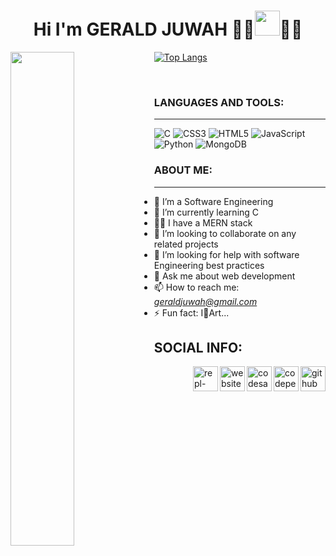 <h1 align="center"> Hi I'm <strong> GERALD JUWAH</strong> 🐱‍💻<img height="40px" src="https://slackmojis.com/emojis/34984-mando/download"/>🐱‍👤</h1>

<img align="left" width= "45%" src="https://github-readme-stats.vercel.app/api?username=gejix&show_icons=true&theme=radical"/>

[![Top Langs](https://github-readme-stats.vercel.app/api/top-langs/?username=gejix&layout=compact)](https://github.com/gejix/github-readme-stats)

<br>

### LANGUAGES AND TOOLS:
___

![C](https://img.shields.io/badge/c-%2300599C.svg?style=for-the-badge&logo=c&logoColor=white)
![CSS3](https://img.shields.io/badge/css3-%231572B6.svg?style=for-the-badge&logo=css3&logoColor=white)
![HTML5](https://img.shields.io/badge/html5-%23E34F26.svg?style=for-the-badge&logo=html5&logoColor=white)
![JavaScript](https://img.shields.io/badge/javascript-%23323330.svg?style=for-the-badge&logo=javascript&logoColor=%23F7DF1E)
![Python](https://img.shields.io/badge/python-3670A0?style=for-the-badge&logo=python&logoColor=ffdd54)
![MongoDB](https://img.shields.io/badge/MongoDB-%234ea94b.svg?style=for-the-badge&logo=mongodb&logoColor=white)

### ABOUT ME:
___
- 🔭 I’m a Software Engineering
- 🌱 I’m currently learning C
- 🐱‍🚀 I have a MERN stack
- 👯 I’m looking to collaborate on any related projects 
- 🤔 I’m looking for help with software Engineering best practices
- 💬 Ask me about web development
- 📫 How to reach me:  <em>geraldjuwah@gmail.com</em>
- ⚡ Fun fact: I💖Art...

## SOCIAL INFO:
[<img align="right" src='https://cdn.jsdelivr.net/npm/simple-icons@3.0.1/icons/github.svg' alt='github' height='40'>](https://github.com/gejix) [<img align="right" src='https://cdn.jsdelivr.net/npm/simple-icons@3.0.1/icons/codepen.svg' alt='codepen' height='40'>](https://codepen.io/gejix) [<img align="right" src='https://cdn.jsdelivr.net/npm/simple-icons@3.0.1/icons/codesandbox.svg' alt='codesandbox' height='40'>](https://codesandbox.io/u/Gejix)  [<img align="right" src='https://cdn.jsdelivr.net/npm/simple-icons@3.0.1/icons/icloud.svg' alt='website' height='40'>](https://gejix.github.io/GeraldJuwah-Portfolio/) [<img align="right" src='https://cdn.jsdelivr.net/npm/simple-icons@3.0.1/icons/repl-dot-it.svg' alt='repl-dot-it' height='40'>](https://replit.com/@GeraldJuwah)
